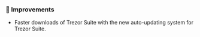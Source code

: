 ### 🎨 Improvements

-   Faster downloads of Trezor Suite with the new auto-updating system for Trezor Suite.
